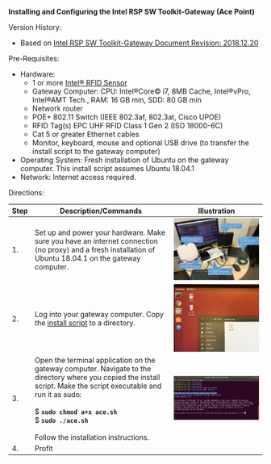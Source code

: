 **Installing and Configuring the Intel RSP SW Toolkit-Gateway (Ace Point)**

Version History:
- Based on [Intel RSP SW Toolkit-Gateway Document Revision:  2018.12.20](338443-001_Intel-RSP-SW-Toolkit-Gateway.pdf) 

Pre-Requisites:

- Hardware:
  - 1 or more [Intel® RFID Sensor](https://software.intel.com/en-us/retail/rfid-sensor-platform)
  - Gateway Computer:  CPU: Intel®Core© i7, 8MB Cache, Intel®vPro, Intel®AMT Tech., RAM: 16 GB min, SDD: 80 GB min
  - Network router
  - POE+ 802.11 Switch (IEEE 802.3af, 802.3at, Cisco UPOE)
  - RFID Tag(s)  EPC UHF RFID Class 1 Gen 2 (ISO 18000-6C)
  - Cat 5 or greater Ethernet cables
  - Monitor, keyboard, mouse and optional USB drive (to transfer the install script to the gateway computer)
- Operating System:  Fresh installation of Ubuntu on the gateway computer.  This install script assumes Ubuntu 18.04.1
- Network:  Internet access required.

Directions:

| **Step** | **Description/Commands** | **Illustration** |
| --- | --- | --- |
| 1. | Set up and power your hardware.  Make sure you have an internet connection (no proxy) and a fresh installation of Ubuntu 18.04.1 on the gateway computer. |![components](./images/components.jpg)|
| 2. | Log into your gateway computer.  Copy the [install script](ace.sh) to a directory.|![ubuntu](./images/ubuntu.jpg)|
| 3. | Open the terminal application on the gateway computer.  Navigate to the directory where you copied the install script.  Make the script executable and run it as sudo:<br><br>$ **`sudo chmod a+x ace.sh`**<br>$ **`sudo ./ace.sh`**<br><br>Follow the installation instructions. |![terminal](./images/terminal.jpg)|
| 4. | Profit |   |

